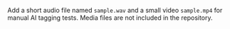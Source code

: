 Add a short audio file named `sample.wav` and a small video `sample.mp4` for
manual AI tagging tests. Media files are not included in the repository.
